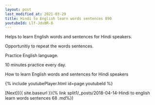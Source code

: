 ```yaml
---
layout: post
last_modified_at: 2021-03-29
title: Hindi to English learn words sentences 890 
youtubeId: Llf-JdsBR-8
---
```

 
 
Helps to learn English words and sentences for Hindi speakers.

Opportunitiy to repeat the words sentences. 

Practice English language. 
 
10 minutes practice every day. 
 
How to learn English words and sentences for Hindi speakers 
 
{% include youtubePlayer.html id=page.youtubeId %}
 
 
[Next]({{ site.baseurl }}{% link  split1/_posts/2018-04-14-Hindi to english learn words sentences 68 .md%})
 
